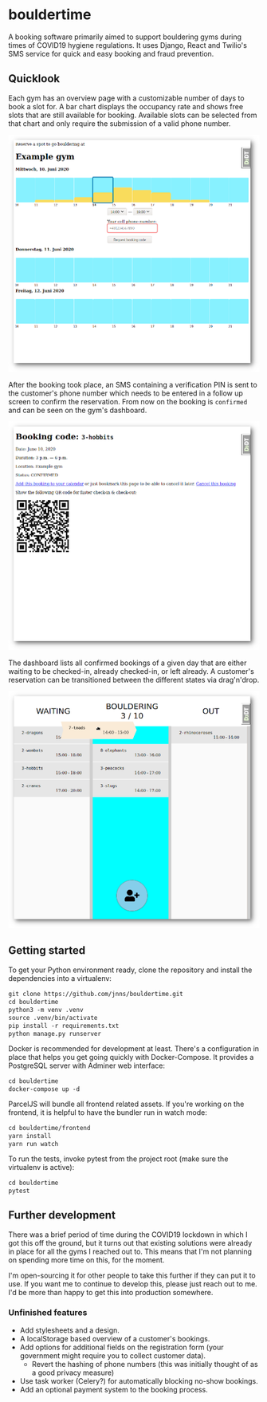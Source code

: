 # bouldertime

A booking software primarily aimed to support bouldering gyms during times of COVID19 hygiene regulations.
It uses Django, React and Twilio's SMS service for quick and easy booking and fraud prevention.

## Quicklook

Each gym has an overview page with a customizable number of days to book a slot for.
A bar chart displays the occupancy rate and shows free slots that are still available for booking.
Available slots can be selected from that chart and only require the submission of a valid phone number.

[![The booking form that a customer goes through.](docs/booking_thumbnail.png)](docs/booking.png)

After the booking took place, an SMS containing a verification PIN is sent to the customer's phone number which needs to be entered in a follow up screen to confirm the reservation.
From now on the booking is `confirmed` and can be seen on the gym's dashboard.

[![The booking detail view that allows customers to cancel their appointment or check in via QR code scan.](docs/booking-detail_thumbnail.png)](docs/booking-detail.png)

The dashboard lists all confirmed bookings of a given day that are either waiting to be checked-in, already checked-in, or left already.
A customer's reservation can be transitioned between the different states via drag'n'drop.

[![The admin dashboard for checking in customers.](docs/dashboard_thumbnail.png)](docs/dashboard.png)

## Getting started

To get your Python environment ready, clone the repository and install the dependencies into a virtualenv:

    git clone https://github.com/jnns/bouldertime.git
    cd bouldertime
    python3 -m venv .venv
    source .venv/bin/activate
    pip install -r requirements.txt
    python manage.py runserver

Docker is recommended for development at least. There's a configuration in place that helps you get going quickly with Docker-Compose. It provides a PostgreSQL server with Adminer web interface:

    cd bouldertime
    docker-compose up -d

ParcelJS will bundle all frontend related assets.
If you're working on the frontend, it is helpful to have the bundler run in watch mode:

    cd bouldertime/frontend
    yarn install
    yarn run watch

To run the tests, invoke pytest from the project root (make sure the virtualenv is active):

    cd bouldertime
    pytest

## Further development

There was a brief period of time during the COVID19 lockdown in which I got this off the ground, but it turns out that existing solutions were already in place for all the gyms I reached out to.
This means that I'm not planning on spending more time on this, for the moment.

I'm open-sourcing it for other people to take this further if they can put it to use.
If you want me to continue to develop this, please just reach out to me. I'd be more than happy to get this into production somewhere.

### Unfinished features

- Add stylesheets and a design.
- A localStorage based overview of a customer's bookings.
- Add options for additional fields on the registration form (your government might require you to collect customer data).
  - Revert the hashing of phone numbers (this was initially thought of as a good privacy measure)
- Use task worker (Celery?) for automatically blocking no-show bookings.
- Add an optional payment system to the booking process.

